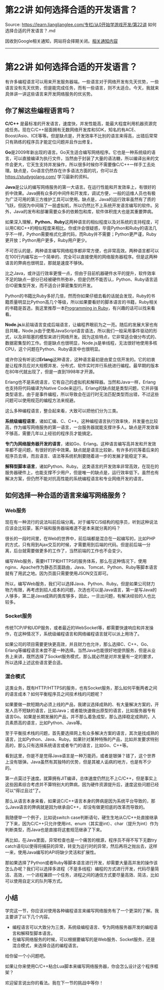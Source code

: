 # 第22讲 如何选择合适的开发语言？ 

Source: https://learn.lianglianglee.com/专栏/从0开始学游戏开发/第22讲 如何选择合适的开发语言？.md

因收到Google相关通知，网站将会择期关闭。[相关通知内容](https://lumendatabase.org/notices/44265620)

---

# 第22讲 如何选择合适的开发语言？

有许多编程语言可以用来开发服务器端。一些语言对于网络开发有先天优势，一些语言没有先天优势，但是能完成任务，而有一些语言，则不太适合。今天，我就来具体讲一讲这些语言来开发网络服务的优劣势。

## 你了解这些编程语言吗？

**C/C++** 是最标准的开发语言，速度快，并发性能高，能最大程度利用机器资源完成任务。现在C/C++层面拥有无数网络开发库和SDK，知名的有ACE、Boost/Asio、ICE等等。但是缺点是，开发效率不比别的语言来得高，出错后常常只有熟练的程序员才能定位问题并且作出修复。

**Go**是2009年新出现的语言。Go天生适合编写网络程序。它也是一种系统级的语言，可以直接编译为执行文件，当然由于封装了大量的语法糖，所以编译出来的文件会更大，它天生支持并发操作，所以很多时候你不需要像C/C++一样手工去处理。缺点是，Go语言仍然存在许多语法方面的坑，你可以去 <https://studygolang.com/> 学习最新的资料。

**Java**是公认的编写网络服务的第一大语言。在运行性能和开发效率上，有很好的折中效果。Java拥有众多的中间件和开发库，调试方便，一般的运维人员也有极为广泛可用的第三方维护工具可以使用。缺点是，Java的运行效率虽然有了质的飞跃，但因为中间隔了一层虚拟机，所以仍然比不上系统开发语言编写的软件。另外，Java的发布和部署需要众多的依赖包和库，软件体积庞大也是其重要弊病。

如果深入理解，**Python、Ruby**这两种语言的相似程度以及对系统的支持程度，可以用C和C++的相似程度来相比。你或许会很疑惑，毕竟Python和Ruby的语法几乎不一样，Python需要格式化源代码，而Ruby并不需要；Python更严谨，Ruby更开放；Python用户更多，Ruby用户更少。

不可否认的是，两种语言编写网络程序都非常方便，也非常高效。两种语言都可以在100行内编写出一个简单的、完全可以直接使用的网络服务器程序。但是这两种语言的弊病也很明显，那就是速度不够快。

比之Java，或许运行效率更慢一点，但由于目前机器硬件水平的提升，软件效率不足的缺点一部分已经被硬件所弥补，但是仍然不能否认，Python、Ruby语言适合IO密集型开发，而不适合计算密集型的开发。

Python的书籍比Ruby多好几倍，然而你如果仔细去看的话就会发现，Ruby的书籍质量明显比Python高几个等级，所以如果要看好的脚本语言的书籍，Ruby相关的书籍是首选，我这里推荐一本[Programming in Ruby](https://book.douban.com/subject/2032343/)，有兴趣的话可以找来看看。

**Node.js**从前端语言变成后端语言，让编程界眼前为之一亮。随后的发展大家也有目共睹，Node.js由于使用JavaScript语言语法，所以我们一般采用事件驱动的形式，以及非阻塞的模型来进行网络开发。因为这些特点，它非常适合做分布式的、数据密集型的工作。但是缺点也很明显，Node.js是单线程，无法很好地使用多核CPU，这个问题在Python、Ruby语言中也很明显。

或许你没有听说过**Erlang**这种语言，这种语言最初是由爱立信开发的。它的初衷是让程序员应对大规模并发、分布式、软件实时并行系统进行编程。最早期的版本在80年代就出现了，但是一直到1998年才开源。

Erlang也不是系统语言，它有自己的虚拟机和解释器。当然和Java一样，Erlang也支持将代码编译为Native Code来运行。Erlang的缺点就是类型问题，它并非强类型语言。由于是事件编程，所以导致会在运行时无法匹配类型而出错，不过这些问题可以使用规范的编程方法来规避。

这么多种编程语言，整合起来看，大致可以把他们分为三类。

**系统级编程语言**，诸如汇编、C、C++。这种编程语言执行效率快，并发量也比较高，作为编写网络服务的第一语言，一台服务器就能支撑许多人。缺点是开发效率不够高，需要几年以上经验的程序员才能搞定。

**专门为网络服务器开发的语言**，诸如Go、Erlang。这种语言编写高并发和开发效率都不是问题，有很好的折中效果。缺点就是语言比较新，有许多的坑等着后来的程序员去填，而且语言、语法等系统机制要随着进一步的发展才能稳定下来。

**解释型脚本语言**，诸如Python、Ruby。 这类语言的开发效率非常高效，在现在的服务器硬件上，也能支撑不少用户，但是唯一的缺点是，运行效率低下。虽然也有解决方案，但仍然不能对抗高性能的系统编程语言和专业网络开发的语言。

## 如何选择一种合适的语言来编写网络服务？

### Web服务

现在有一种流行的说法叫前后端分离。对于编写C/S结构的程序员，听到这种说法应该会比较蒙，客户端和服务器端难道不是本来就分离的吗？

很长的一段时间里，在Web的世界中，前后端都是混合在一起编写的，比如PHP的方式，只有用到Ajax交互的时候，才需要用到后端的代码。但是前后端一分离，后台就需要做更多的工作了，当然前端的工作也不会变少。

编写Web服务，需要HTTP和HTTPS的服务体系，那么在这种情况下，使用nginx、Apache作为静态页面路由，Java、Tomcat、Python、Ruby等脚本语言就有了用武之地。因为页面只需要使用JSON交互即可。

所以，编写Web服务，我们可以选择Java、Python、Ruby。但是如果公司财力物力有限，再考虑到招人成本的问题，次选也可以是Java语言，第一是写Java的人够多，第二是Java成熟的类库够多，因此，一旦出问题，有解决经验的人也比较多。

### Socket服务

传统TCP/IP和UDP服务，或者最近的WebSocket等，都需要快速响应和并发操作，在这种情况下，系统级编程语言和网络编程语言就可以派上用场了。

如果公司的项目需要更快更高效，并且财力也允许，那么选择C、C++、Go、Erlang等编程语言未尝不是一种选择。当然Java也能很好地提供服务，但是从业务上来讲，既然选择了Socket服务模式，那么就必然是对并发量有一定的要求，所以选择上述这些语言更合适。

### 混合模式

这类业务，既有HTTP/HTTPS的服务，也有Socket服务，那么如何平衡两者之间的语言成本？如何平衡程序员之间技术栈的问题呢？

如果要做一款短期内必须上线的产品，我建议选择成熟的、有大量解决方案的，开发人员不短缺的语言，比如Java；或者能快速做出原型的语言，比如服务器专有语言Go。如果是长期发展的产品，并不那么着急成型，那么选择稳定成熟的，人员素质高的语言，比如Python、Java等。

至于平衡技术栈的问题，首先要选择网上有众多解决方案的语言，其次是找成熟的语言，比如Python、Java、Ruby。如果针对某种特殊的产品，比如并发要求特别高的，那么只有选择系统语言或者专门的语言，比如Go、C++等。

看到这里，你是不是觉得Java语言是一种万能药，或者是银弹？错了，这个世界上没有银弹。Java虽然有其独特的优势，但是其被人诟病的地方，也是有不少的。

第一点莫过于速度。就算拥有JIT编译，总体速度仍然比不上C/C++，但是事实上这些因素综合考虑并不算特别大的弊病，因为硬件资源提升后，速度这些问题已经可以“得过且过”了。

那么从语言本身来看，如果说C/C++语言本身的弊病是因为系统平台导致的，那么Java语言的弊病就是因为继承自C++，却没有做更彻底的改革而导致的。

我随便举一个例子，比如说switch case判断语句，硬生生地从C/C++处直接继承了下来，因为C/C++只允许使用int、enum（其实是int）、char（提升为int）作为判断类型，而Java也是直接将这套规范继承了下来。

再比如，在Java里面，异常检查也是一个痛苦的根源，程序员不得不写下无数try catch语句以使得将捕获的异常，转变为运行时的异常，然后再将之抛出去，这样一来，使用Java编写的API将缺少灵活和扩展性。

那如果选择了Python或者Ruby等脚本语言进行开发，却需要大量高并发的操作该怎么办呢？我们可以选择多进程（不是多线程）编程的方式进行开发，代码尽量简洁、高效，一个进程兼顾一个任务，进程之间的通信方式要尽量高效、简洁，比如可以使用自定义的队列等方式。

## 小结

学完这一节，你应该对使用各种编程语言来编写网络服务有了一个更深的了解。我主要讲了以下几个内容。

* 编程语言可以大致分为三类，系统级编程语言、专为网络服务器开发的编程语言和解释型脚本语言。
* 在编写网络服务的时候，可以根据要编写的是Web服务、Socket服务，还是混合模式，来选择合适的编程语言。

给你留一个小问题吧。

如果让你来使用C/C++粘合Lua脚本来编写网络服务器，你会怎么设计这个程序框架？

欢迎留言说出你的看法。我在下一节的挑战中等你！